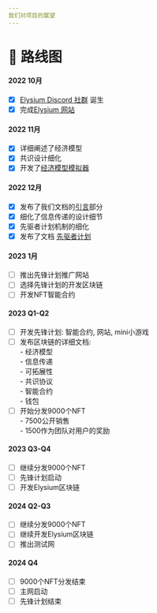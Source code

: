 ```yaml
---
我们对项目的展望
---
```


# 📍 路线图

#### 2022 10月

* [x] [Elysium Discord 社群](https://discord.gg/elysiumchain) 诞生
* [x] 完成[Elysium 网站](https://elysium-chain.com/)

#### 2022 11月

* [x] 详细阐述了经济模型
* [x] 共识设计细化
* [x] 开发了[经济模型模拟器](https://tokenomics.elysium-chain.com)

#### 2022 12月

* [x] 发布了我们文档的[引言](broken-reference)部分
* [x] 细化了信息传递的设计细节
* [x] 先驱者计划机制的细化
* [x] 发布了文档 [先驱者计划](broken-reference)

#### 2023 1月

* [ ] 推出先锋计划推广网站
* [ ] 选择先锋计划的开发区块链
* [ ] 开发NFT智能合约

#### 2023 Q1-Q2

* [ ] 开发先锋计划: 智能合约, 网站, mini小游戏
* [ ] 发布区块链的详细文档:\
  \- 经济模型\
  \- 信息传递\
  \- 可拓展性\
  \- 共识协议\
  \- 智能合约\
  \- 钱包
* [ ] 开始分发9000个NFT\
  \- 7500公开销售\
  \- 1500作为团队对用户的奖励

#### 2023 Q3-Q4

* [ ] 继续分发9000个NFT
* [ ] 先锋计划启动
* [ ] 开发Elysium区块链

#### 2024 Q2-Q3

* [ ] 继续分发9000个NFT
* [ ] 继续开发Elysium区块链
* [ ] 推出测试网

#### 2024 Q4

* [ ] 9000个NFT分发结束
* [ ] 主网启动
* [ ] 先锋计划结束
